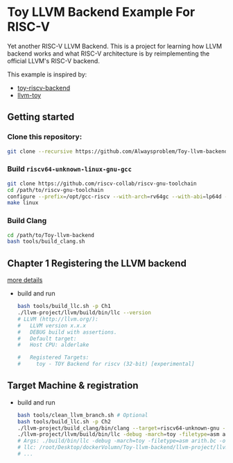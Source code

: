 Toy LLVM Backend Example For RISC-V
===========================

Yet another RISC-V LLVM Backend. This is a project for learning how LLVM backend works and what RISC-V architecture is
by reimplementing the official LLVM's RISC-V backend.

This example is inspired by:

- [toy-riscv-backend](https://github.com/rhysd/toy-riscv-backend)
- [llvm-toy](https://github.com/sunwayforever/llvm-toy)

## Getting started

### Clone this repository:

```sh
git clone --recursive https://github.com/Alwaysproblem/Toy-llvm-backend
```

### Build `riscv64-unknown-linux-gnu-gcc`

```bash
git clone https://github.com/riscv-collab/riscv-gnu-toolchain
cd /path/to/riscv-gnu-toolchain
configure --prefix=/opt/gcc-riscv --with-arch=rv64gc --with-abi=lp64d --enable-multilib
make linux
```

### Build Clang

```bash
cd /path/to/Toy-llvm-backend
bash tools/build_clang.sh
```

## Chapter 1 Registering the LLVM backend

[more details](https://llvm.org/docs/WritingAnLLVMBackend.html#preliminaries)

- build and run

  ```bash
  bash tools/build_llc.sh -p Ch1
  ./llvm-project/llvm/build/bin/llc --version
  # LLVM (http://llvm.org/):
  #   LLVM version x.x.x
  #   DEBUG build with assertions.
  #   Default target: 
  #   Host CPU: alderlake

  #   Registered Targets:
  #     toy - TOY Backend for riscv (32-bit) [experimental]
  ```


## Target Machine & registration

- build and run

  ```bash
  bash tools/clean_llvm_branch.sh # Optional
  bash tools/build_llc.sh -p Ch2
  ./llvm-project/build_clang/bin/clang --target=riscv64-unknown-gnu -march=rv32g examples/arith.cpp -c -emit-llvm -O0 -o arith.bc
  ./llvm-project/llvm/build/bin/llc -debug -march=toy -filetype=asm arith.bc -o arith.S
  # Args: ./build/bin/llc -debug -march=toy -filetype=asm arith.bc -o arith.S 
  # llc: /root/Desktop/dockerVolumn/Toy-llvm-backend/llvm-project/llvm/lib/CodeGen/LLVMTargetMachine.cpp:42: void llvm::LLVMTargetMachine::initAsmInfo(): Assertion 'MRI && "Unable to create reg info"' failed.
  # ...
  ```


